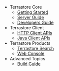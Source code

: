  * Terrastore Core
    * [Getting Started](Getting_Started.md)
    * [Server Guide](Server_Guide.md)
    * [Developers Guide](Developers_Guide.md)
  * Terrastore Client
    * [HTTP Client APIs](HTTP_Client_API.md)
    * [Java Client APIs](Java_Client_API.md)
  * Terrastore Products
    * [Terrastore Search](Search_Integration.md)
    * [Web Console](Web_Console.md)
  * Advanced Topics
    * [Build Guide](Build_Guide.md)